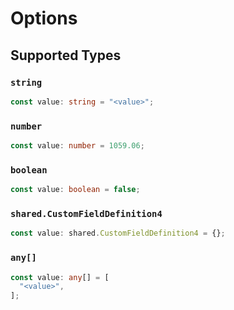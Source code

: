 # Options


## Supported Types

### `string`

```typescript
const value: string = "<value>";
```

### `number`

```typescript
const value: number = 1059.06;
```

### `boolean`

```typescript
const value: boolean = false;
```

### `shared.CustomFieldDefinition4`

```typescript
const value: shared.CustomFieldDefinition4 = {};
```

### `any[]`

```typescript
const value: any[] = [
  "<value>",
];
```

